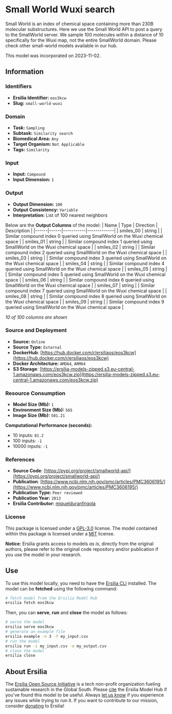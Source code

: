 # Small World Wuxi search

Small World is an index of chemical space containing more than 230B molecular substructures. Here we use the Small World API to post a query to the SmallWorld server. We sample 100 molecules within a distance of 10 specifically for the Wuxi map, not the entire SmallWorld domain. Please check other small-world models available in our hub.

This model was incorporated on 2023-11-02.

## Information
### Identifiers
- **Ersilia Identifier:** `eos3kcw`
- **Slug:** `small-world-wuxi`

### Domain
- **Task:** `Sampling`
- **Subtask:** `Similarity search`
- **Biomedical Area:** `Any`
- **Target Organism:** `Not Applicable`
- **Tags:** `Similarity`

### Input
- **Input:** `Compound`
- **Input Dimension:** `1`

### Output
- **Output Dimension:** `100`
- **Output Consistency:** `Variable`
- **Interpretation:** List of 100 nearest neighbors

Below are the **Output Columns** of the model:
| Name | Type | Direction | Description |
|------|------|-----------|-------------|
| smiles_00 | string |  | Similar compound index 0 queried using SmallWorld on the Wuxi chemical space |
| smiles_01 | string |  | Similar compound index 1 queried using SmallWorld on the Wuxi chemical space |
| smiles_02 | string |  | Similar compound index 2 queried using SmallWorld on the Wuxi chemical space |
| smiles_03 | string |  | Similar compound index 3 queried using SmallWorld on the Wuxi chemical space |
| smiles_04 | string |  | Similar compound index 4 queried using SmallWorld on the Wuxi chemical space |
| smiles_05 | string |  | Similar compound index 5 queried using SmallWorld on the Wuxi chemical space |
| smiles_06 | string |  | Similar compound index 6 queried using SmallWorld on the Wuxi chemical space |
| smiles_07 | string |  | Similar compound index 7 queried using SmallWorld on the Wuxi chemical space |
| smiles_08 | string |  | Similar compound index 8 queried using SmallWorld on the Wuxi chemical space |
| smiles_09 | string |  | Similar compound index 9 queried using SmallWorld on the Wuxi chemical space |

_10 of 100 columns are shown_
### Source and Deployment
- **Source:** `Online`
- **Source Type:** `External`
- **DockerHub**: [https://hub.docker.com/r/ersiliaos/eos3kcw](https://hub.docker.com/r/ersiliaos/eos3kcw)
- **Docker Architecture:** `AMD64`, `ARM64`
- **S3 Storage**: [https://ersilia-models-zipped.s3.eu-central-1.amazonaws.com/eos3kcw.zip](https://ersilia-models-zipped.s3.eu-central-1.amazonaws.com/eos3kcw.zip)

### Resource Consumption
- **Model Size (Mb):** `1`
- **Environment Size (Mb):** `565`
- **Image Size (Mb):** `501.21`

**Computational Performance (seconds):**
- 10 inputs: `81.2`
- 100 inputs: `-1`
- 10000 inputs: `-1`

### References
- **Source Code**: [https://pypi.org/project/smallworld-api/](https://pypi.org/project/smallworld-api/)
- **Publication**: [https://www.ncbi.nlm.nih.gov/pmc/articles/PMC3606195/](https://www.ncbi.nlm.nih.gov/pmc/articles/PMC3606195/)
- **Publication Type:** `Peer reviewed`
- **Publication Year:** `2013`
- **Ersilia Contributor:** [miquelduranfrigola](https://github.com/miquelduranfrigola)

### License
This package is licensed under a [GPL-3.0](https://github.com/ersilia-os/ersilia/blob/master/LICENSE) license. The model contained within this package is licensed under a [MIT](LICENSE) license.

**Notice**: Ersilia grants access to models _as is_, directly from the original authors, please refer to the original code repository and/or publication if you use the model in your research.


## Use
To use this model locally, you need to have the [Ersilia CLI](https://github.com/ersilia-os/ersilia) installed.
The model can be **fetched** using the following command:
```bash
# fetch model from the Ersilia Model Hub
ersilia fetch eos3kcw
```
Then, you can **serve**, **run** and **close** the model as follows:
```bash
# serve the model
ersilia serve eos3kcw
# generate an example file
ersilia example -n 3 -f my_input.csv
# run the model
ersilia run -i my_input.csv -o my_output.csv
# close the model
ersilia close
```

## About Ersilia
The [Ersilia Open Source Initiative](https://ersilia.io) is a tech non-profit organization fueling sustainable research in the Global South.
Please [cite](https://github.com/ersilia-os/ersilia/blob/master/CITATION.cff) the Ersilia Model Hub if you've found this model to be useful. Always [let us know](https://github.com/ersilia-os/ersilia/issues) if you experience any issues while trying to run it.
If you want to contribute to our mission, consider [donating](https://www.ersilia.io/donate) to Ersilia!
